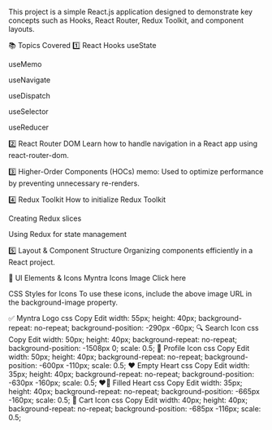 This project is a simple React.js application designed to demonstrate key concepts such as Hooks, React Router, Redux Toolkit, and component layouts.

📚 Topics Covered
1️⃣ React Hooks
useState

useMemo

useNavigate

useDispatch

useSelector

useReducer

2️⃣ React Router DOM
Learn how to handle navigation in a React app using react-router-dom.

3️⃣ Higher-Order Components (HOCs)
memo: Used to optimize performance by preventing unnecessary re-renders.

4️⃣ Redux Toolkit
How to initialize Redux Toolkit

Creating Redux slices

Using Redux for state management

5️⃣ Layout & Component Structure
Organizing components efficiently in a React project.

🎨 UI Elements & Icons
Myntra Icons Image
Click here

CSS Styles for Icons
To use these icons, include the above image URL in the background-image property.

✅ Myntra Logo
css
Copy
Edit
width: 55px;
height: 40px;
background-repeat: no-repeat;
background-position: -290px -60px;
🔍 Search Icon
css
Copy
Edit
width: 50px;
height: 40px;
background-repeat: no-repeat;
background-position: -1508px 0;
scale: 0.5;
👤 Profile Icon
css
Copy
Edit
width: 50px;
height: 40px;
background-repeat: no-repeat;
background-position: -600px -110px;
scale: 0.5;
❤️ Empty Heart
css
Copy
Edit
width: 35px;
height: 40px;
background-repeat: no-repeat;
background-position: -630px -160px;
scale: 0.5;
❤️‍🔥 Filled Heart
css
Copy
Edit
width: 35px;
height: 40px;
background-repeat: no-repeat;
background-position: -665px -160px;
scale: 0.5;
🛒 Cart Icon
css
Copy
Edit
width: 40px;
height: 40px;
background-repeat: no-repeat;
background-position: -685px -116px;
scale: 0.5;
